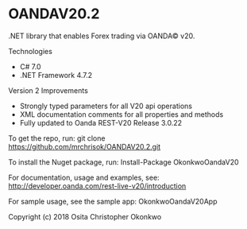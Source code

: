 ﻿# OANDAV20.2

.NET library that enables Forex trading via OANDA© v20.

Technologies
- C# 7.0
- .NET Framework 4.7.2

Version 2 Improvements
- Strongly typed parameters for all V20 api operations
- XML documentation comments for all properties and methods
- Fully updated to Oanda REST-V20 Release 3.0.22

To get the repo, run: git clone https://github.com/mrchrisok/OANDAV20.2.git

To install the Nuget package, run: Install-Package OkonkwoOandaV20

For documentation, usage and examples, see: http://developer.oanda.com/rest-live-v20/introduction

For sample usage, see the sample app: OkonkwoOandaV20App

Copyright (c) 2018 Osita Christopher Okonkwo
